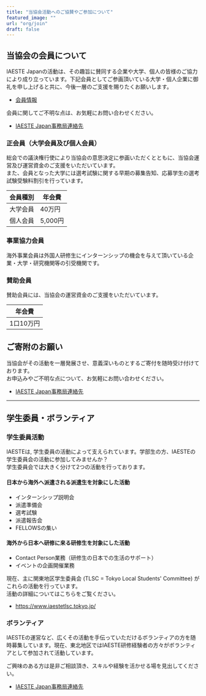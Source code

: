 ```yaml
---
title: "当協会活動へのご協賛やご参加について"
featured_image: ""
url: "org/join"
draft: false
---
```


## 当協会の会員について
IAESTE Japanの活動は、その趣旨に賛同する企業や大学、個人の皆様のご協力により成り立っています。下記会員としてご参画頂いている大学・個人企業に御礼を申し上げると共に、今後一層のご支援を賜りたくお願いします。

- [会員情報](/org/members)

会員に関してご不明な点は、お気軽にお問い合わせください。

- [IAESTE Japan事務局連絡先](/contact)


### 正会員（大学会員及び個人会員）
総会での議決権行使により当協会の意思決定に参画いただくとともに、当協会運営及び運営資金のご支援をいただいています。  
また、会員となった大学には選考試験に関する早期の募集告知、応募学生の選考試験受験料割引を行っています。  

| 会員種別 | 年会費  |
| ------- | ------ |
| 大学会員 | 40万円  |
| 個人会員 | 5,000円 |

### 事業協力会員
海外事業会員は外国人研修生にインターンシップの機会を与えて頂いている企業・大学・研究機関等の引受機関です。

### 賛助会員
賛助会員には、当協会の運営資金のご支援をいただいています。  

| 年会費    |
| -------- |
| 1口10万円 |


## ご寄附のお願い
当協会がその活動を一層発展させ、意義深いものとするご寄付を随時受け付けております。  
お申込みやご不明な点について、お気軽にお問い合わせください。

- [IAESTE Japan事務局連絡先](/contact)

---

## 学生委員・ボランティア
### 学生委員活動
IAESTEは, 学生委員の活動によって支えられています。学部生の方、IAESTEの学生委員会の活動に参加してみませんか？  
学生委員会では大きく分けて2つの活動を行っております。

#### 日本から海外へ派遣される派遣生を対象にした活動

- インターンシップ説明会
- 派遣準備会
- 選考試験
- 派遣報告会
- FELLOWSの集い

#### 海外から日本へ研修に来る研修生を対象にした活動

- Contact Person業務（研修生の日本での生活のサポート）
- イベントの企画開催業務

現在、主に関東地区学生委員会 (TLSC = Tokyo Local Students' Committee) がこれらの活動を行っています。  
活動の詳細についてはこちらをご覧ください。

- https://www.iaestetlsc.tokyo.jp/

### ボランティア

IAESTEの運営など、広くその活動を手伝っていただけるボランティアの方を随時募集しています。現在、東北地区ではIAESTE研修経験者の方々がボランティアとして参加されて活動しています。

ご興味のある方は是非ご相談頂き、スキルや経験を活かせる場を見出してください。
- [IAESTE Japan事務局連絡先](/contact)
